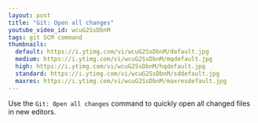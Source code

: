 ```yaml
---
layout: post
title: "Git: Open all changes"
youtube_video_id: wcuG2SsDbnM
tags: git SCM command
thumbnails:
  default: https://i.ytimg.com/vi/wcuG2SsDbnM/default.jpg
  medium: https://i.ytimg.com/vi/wcuG2SsDbnM/mqdefault.jpg
  high: https://i.ytimg.com/vi/wcuG2SsDbnM/hqdefault.jpg
  standard: https://i.ytimg.com/vi/wcuG2SsDbnM/sddefault.jpg
  maxres: https://i.ytimg.com/vi/wcuG2SsDbnM/maxresdefault.jpg
---
```


Use the `Git: Open all changes` command to quickly open all changed files in new editors.
